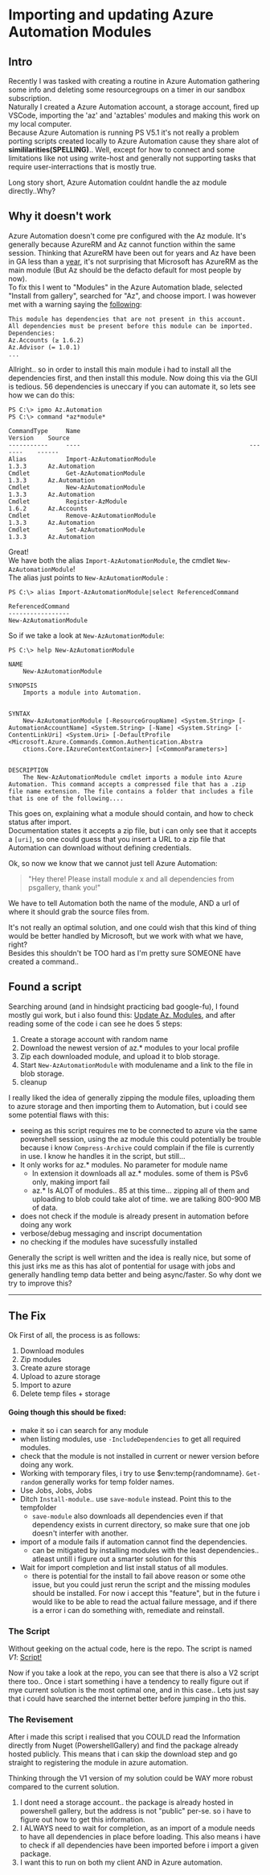 # Importing and updating Azure Automation Modules

<!-- 
*Warning: This is not a story of me making some super awesome script that does everything*   
-->
## Intro
Recently I was tasked with creating a routine in Azure Automation gathering some info and deleting some resourcegroups on a timer in our sandbox subscription.  
Naturally I created a Azure Automation account, a storage account, fired up VSCode, importing the 'az' and 'aztables' modules and making this work on my local computer.  
Because Azure Automation is running PS V5.1 it's not really a problem porting scripts created locally to Azure Automation cause they share alot of **simililarities(SPELLING)**.. Well, except for how to connect and some limitations like not using write-host and generally not supporting tasks that require user-interractions that is mostly true.

Long story short, Azure Automation couldnt handle the az module directly..Why?  

## Why it doesn't work
Azure Automation doesn't come pre configured with the Az module. It's generally because AzureRM and Az cannot function within the same session. Thinking that AzureRM have been out for years and Az have been in GA less than a [year](https://docs.microsoft.com/en-us/powershell/azure/new-azureps-module-az?view=azps-2.7.0), it's not surprising that Microsoft has AzureRM as the main module (But Az should be the defacto default for most people by now).  
To fix this I went to "Modules" in the Azure Automation blade, selected "Install from gallery", searched for "Az", and choose import. I was however met with a warning saying the [following](2019.10.01-AutomationModuleImportFail.JPG):
```
This module has dependencies that are not present in this account. 
All dependencies must be present before this module can be imported.
Dependencies:
Az.Accounts (≥ 1.6.2)
Az.Advisor (= 1.0.1)
...
```

Allright.. so in order to install this main module i had to install all the dependencies first, and then install this module. Now doing this via the GUI is tedious. 56 dependencies is uneccary if you can automate it, so lets see how we can do this:

```
PS C:\> ipmo Az.Automation
PS C:\> command *az*module*

CommandType     Name                                               Version    Source
-----------     ----                                               -------    ------
Alias           Import-AzAutomationModule                          1.3.3      Az.Automation
Cmdlet          Get-AzAutomationModule                             1.3.3      Az.Automation
Cmdlet          New-AzAutomationModule                             1.3.3      Az.Automation
Cmdlet          Register-AzModule                                  1.6.2      Az.Accounts
Cmdlet          Remove-AzAutomationModule                          1.3.3      Az.Automation
Cmdlet          Set-AzAutomationModule                             1.3.3      Az.Automation
```

Great!  
We have both the alias `Import-AzAutomationModule`, the cmdlet `New-AzAutomationModule`!  
The alias just points to `New-AzAutomationModule` :
```
PS C:\> alias Import-AzAutomationModule|select ReferencedCommand

ReferencedCommand
-----------------
New-AzAutomationModule
```

So if we take a look at `New-AzAutomationModule`:
```
PS C:\> help New-AzAutomationModule

NAME
    New-AzAutomationModule

SYNOPSIS
    Imports a module into Automation.


SYNTAX
    New-AzAutomationModule [-ResourceGroupName] <System.String> [-AutomationAccountName] <System.String> [-Name] <System.String> [-ContentLinkUri] <System.Uri> [-DefaultProfile <Microsoft.Azure.Commands.Common.Authentication.Abstra
    ctions.Core.IAzureContextContainer>] [<CommonParameters>]


DESCRIPTION
    The New-AzAutomationModule cmdlet imports a module into Azure Automation. This command accepts a compressed file that has a .zip file name extension. The file contains a folder that includes a file that is one of the following....
```

This goes on, explaining what a module should contain, and how to check status after import.  
Documentation states it accepts a zip file, but i can only see that it accepts a `[uri]`, so one could guess that you insert a URL to a zip file that Automation can download without defining credentials. 

Ok, so now we know that we cannot just tell Azure Automation: 
> "Hey there! Please install module x and all dependencies from psgallery, thank you!"  

We have to tell Automation both the name of the module, AND a url of where it should grab the source files from. 

It's not really an optimal solution, and one could wish that this kind of thing would be better handled by Microsoft, but we work with what we have, right?  
Besides this shouldn't be TOO hard as I'm pretty sure SOMEONE have created a command..  

## Found a script
Searching around (and in hindsight practicing bad google-fu), I found mostly gui work, but i also found this: [Update Az. Modules](https://gallery.technet.microsoft.com/scriptcenter/Update-Az-Modules-a312e6bb), and after reading some of the code i can see he does 5 steps:
1. Create a storage account with random name
2. Download the newest version of az.* modules to your local profile
3. Zip each downloaded module, and upload it to blob storage.
4. Start `New-AzAutomationModule` with modulename and a link to the file in blob storage.
5. cleanup

I really liked the idea of generally zipping the module files, uploading them to azure storage and then importing them to Automation, but i could see some potential flaws with this: 
* seeing as this script requires me to be connected to azure via the same powershell session, using the az module this could potentially be trouble because i know `Compress-Archive` could complain if the file is currently in use. I know he handles it in the script, but still...
* It only works for az.* modules. No parameter for module name
    * In extension it downloads all az.* modules. some of them is PSv6 only, making import fail
    * az.* Is ALOT of modules.. 85 at this time... zipping all of them and uploading to blob could take alot of time. we are talking 800-900 MB of data. 
* does not check if the module is already present in automation before doing any work
* verbose/debug messaging and inscript documentation
* no checking if the modules have sucessfully installed

Generally the script is well written and the idea is really nice, but some of this just irks me as this has alot of pontential for usage with jobs and generally handling temp data better and being async/faster. So why dont we try to improve this?

----
## The Fix
Ok First of all, the process is as follows:
1. Download modules
2. Zip modules
3. Create azure storage
3. Upload to azure storage
4. Import to azure
5. Delete temp files + storage

#### Going though this should be fixed:
* make it so i can search for any module
* when listing modules, use `-IncludeDependencies` to get all required modules.
* check that the module is not installed in current or newer version before doing any work. 
* Working with temporary files, i try to use $env:temp\{randomname}. `Get-random` generally works for temp folder names.  
* Use Jobs, Jobs, Jobs
* Ditch `Install-module`.. use `save-module` instead. Point this to the tempfolder
    * `save-module` also downloads all dependencies even if that dependency exists in current directory, so make sure that one job doesn't interfer with another.
* import of a module fails if automation cannot find the dependencies.
    * can be mitigated by installing modules with the least dependencies.. atleast untill i figure out a smarter solution for this
* Wait for import completion and list install status of all modules.
    * there is potential for the install to fail above reason or some othe issue, but you could just rerun the script and the missing modules should be installed. For now i accept this "feature", but in the future i would like to be able to read the actual failure message, and if there is a error i can do something with, remediate and reinstall.

### The Script  
Without geeking on the actual code, here is the repo. The script is named *V1*: [Script!](https://github.com/WithHolm/ModulesInAzureAutomation/)

Now if you take a look at the repo, you can see that there is also a V2 script there too.. Once i start something i have a tendency to really figure out if mye current solution is the most optimal one, and in this case.. Lets just say that i could have searched the internet better before jumping in tho this.


### The Revisement
After i made this script i realised that you COULD read the Information directly from Nuget (PowershellGallery) and find the package already hosted publicly. This means that i can skip the download step and go straight to registering the module in azure automation.

Thinking through the V1 version of my solution could be WAY more robust compared to the current solution.
1. I dont need a storage account.. the package is already hosted in powershell gallery, but the address is not "public" per-se. so i have to figure out how to get this information.
1. I ALWAYS need to wait for completion, as an import of a module needs to have all dependencies in place before loading. This also means i have to check if all dependencies have been imported before i import a given package.
1. I want this to run on both my client AND in Azure automation.


